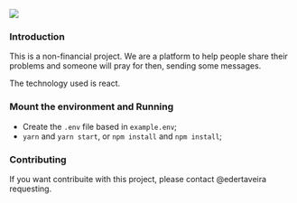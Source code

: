 
![](https://travis-ci.com/edertaveira/intercede4.us.svg?branch=master)

### Introduction

This is a non-financial project. We are a platform to help people share their problems and someone will pray for then, sending some messages.

The technology used is react.

### Mount the environment and Running

- Create the `.env` file based in `example.env`;
- `yarn` and `yarn start`, or `npm install` and `npm install`;

### Contributing

If you want contribuite with this project, please contact @edertaveira requesting.
